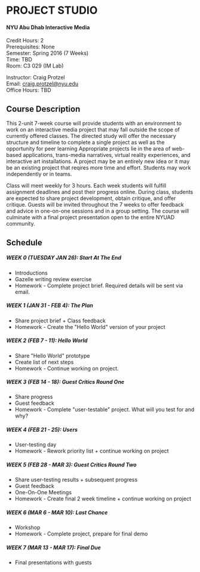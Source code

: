 PROJECT STUDIO 
==============

#### NYU Abu Dhab Interactive Media

Credit Hours: 2  
Prerequisites: None  
Semester: Spring 2016 (7 Weeks)  
Time: TBD  
Room: C3 029 (IM Lab)    

Instructor: Craig Protzel    
Email: craig.protzel@nyu.edu  
Office Hours: TBD   

Course Description
------------------

This 2-unit 7-week course will provide students with an environment to work on an interactive media project that may fall outside the scope of currently offered classes. The directed study will offer the necessary structure and timeline to complete a single project as well as the opportunity for peer learning Appropriate projects lie in the area of web-based applications, trans-media narratives, virtual reality experiences, and interactive art installations. A project may be an entirely new idea or it may be an existing project that reqires more time and effort. Students may work independently or in teams.

Class will meet weekly for 3 hours. Each week students will fulfill assignment deadlines and post their progress online. During class, students are expected to share project development, obtain critique, and offer critique. Guests will be invited throughout the 7 weeks to offer feedback and advice in one-on-one sessions and in a group setting. The course will culminate with a final project presentation open to the entire NYUAD community.

Schedule
--------

##### WEEK 0 (TUESDAY JAN 26): Start At The End 
* Introductions
* Gazelle writing review exercise
* Homework - Complete project brief. Required details will be sent via email.

##### WEEK 1 (JAN 31 - FEB 4): The Plan
* Share project brief + Class feedback
* Homework - Create the "Hello World" version of your project

##### WEEK 2 (FEB 7 - 11): Hello World
* Share "Hello World" prototype
* Create list of next steps
* Homework - Continue working on project. 

##### WEEK 3 (FEB 14 - 18): Guest Critics Round One
* Share progress
* Guest feedback
* Homework - Complete "user-testable" project. What will you test for and why?

##### WEEK 4 (FEB 21 - 25): Users 
* User-testing day
* Homework - Rework priority list + continue working on project

##### WEEK 5 (FEB 28 - MAR 3): Guest Critics Round Two 
* Share user-testing results + subsequent progress
* Guest feedback
* One-On-One Meetings
* Homework - Create final 2 week timeline + continue working on project

##### WEEK 6 (MAR 6 - MAR 10): Last Chance
* Workshop
* Homework - Complete project, prepare for final demo

##### WEEK 7 (MAR 13 - MAR 17): Final Due
* Final presentations with guests

